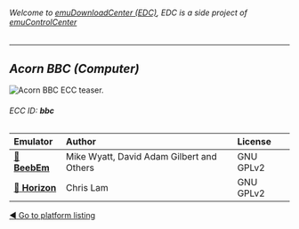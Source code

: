###### Welcome to [emuDownloadCenter (EDC)](https://github.com/PhoenixInteractiveNL/emuDownloadCenter/wiki/), EDC is a side project of [emuControlCenter](https://github.com/PhoenixInteractiveNL/emuControlCenter/wiki/)
***
## _Acorn BBC (Computer)_
![](https://raw.githubusercontent.com/wiki/PhoenixInteractiveNL/emuDownloadCenter/images_platform/ecc_bbc_teaser.png "Acorn BBC ECC teaser.")
###### ECC ID: **bbc**

| Emulator   | Author      | License     |
|:-----------|:------------|:------------|
| [:file_folder: **BeebEm**](https://github.com/PhoenixInteractiveNL/emuDownloadCenter/wiki/Emulator-beebem#menu) | Mike Wyatt, David Adam Gilbert and Others | GNU GPLv2 |
| [:file_folder: **Horizon**](https://github.com/PhoenixInteractiveNL/emuDownloadCenter/wiki/Emulator-horizon#menu) | Chris Lam | GNU GPLv2 |

[:arrow_backward: Go to platform listing](https://github.com/PhoenixInteractiveNL/emuDownloadCenter/wiki/EDC-Platform-List)
